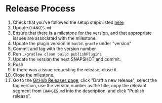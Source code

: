 # Release Process

1. Check that you've followed the setup steps listed [here](https://plugins.gradle.org/docs/submit)
1. Update `CHANGES.md`
1. Ensure that there is a milestone for the version, and that appropriate issues are associated with the milestone.
1. Update the plugin version in `build.gradle` under "version"
1. Commit and tag with the version number
1. Run `./gradlew clean build publishPlugins`
1. Update the version the next SNAPSHOT and commit.
1. Push
1. If there was a issue requesting the release, close it.
1. Close the milestone.
1. Go to the [GitHub Releases page](https://github.com/commercehub-oss/gradle-avro-plugin/releases), click "Draft a new release", select the tag version, use the version number as the title, copy the relevant segment from `CHANGES.md` into the description, and click "Publish release".
